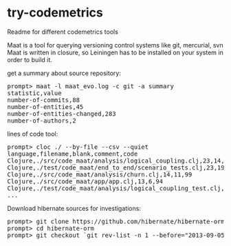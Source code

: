 # try-codemetrics
Readme for different codemetrics tools

Maat is a tool for querying versioning control systems like git, mercurial, svn
Maat is written in closure, so Leiningen has to be installed on your system in order to build it.

get a summary about source repository:
<pre>
prompt> maat -l maat_evo.log -c git -a summary
statistic,value
number-of-commits,88
number-of-entities,45
number-of-entities-changed,283
number-of-authors,2
</pre>

lines of code tool:
<pre>
prompt> cloc ./ --by-file --csv --quiet
language,filename,blank,comment,code
Clojure,./src/code_maat/analysis/logical_coupling.clj,23,14,145
Clojure,./test/code_maat/end_to_end/scenario_tests.clj,23,19,117
Clojure,./src/code_maat/analysis/churn.clj,14,11,99
Clojure,./src/code_maat/app/app.clj,13,6,94
Clojure,./test/code_maat/analysis/logical_coupling_test.clj,15,5,89
...
</pre>

Download hibernate sources for investigations:
<pre>
prompt> git clone https://github.com/hibernate/hibernate-orm.git
prompt> cd hibernate-orm
prompt> git checkout `git rev-list -n 1 --before="2013-09-05" master`
</pre>
